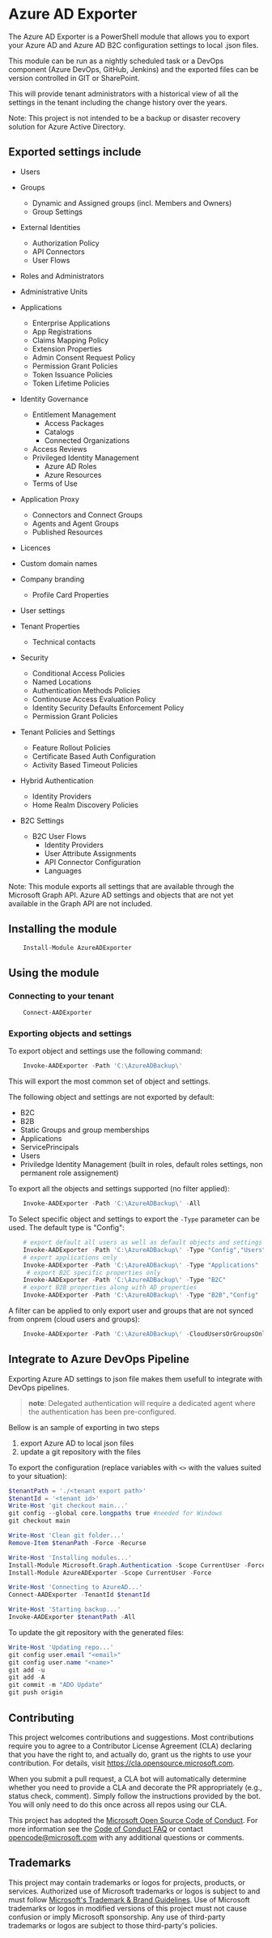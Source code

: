 # Azure AD Exporter

The Azure AD Exporter is a PowerShell module that allows you to export your Azure AD and Azure AD B2C configuration settings to local .json files.

This module can be run as a nightly scheduled task or a DevOps component (Azure DevOps, GitHub, Jenkins) and the exported files can be version controlled in GIT or SharePoint.

This will provide tenant administrators with a historical view of all the settings in the tenant including the change history over the years.

Note: This project is not intended to be a backup or disaster recovery solution for Azure Active Directory.

## Exported settings include
* Users
* Groups
  * Dynamic and Assigned groups (incl. Members and Owners)
  * Group Settings
* External Identities
  * Authorization Policy
  * API Connectors
  * User Flows
* Roles and Administrators
* Administrative Units
* Applications
  * Enterprise Applications
  * App Registrations
  * Claims Mapping Policy
  * Extension Properties
  * Admin Consent Request Policy
  * Permission Grant Policies
  * Token Issuance Policies
  * Token Lifetime Policies
* Identity Governance
  * Entitlement Management
    * Access Packages
    * Catalogs
    * Connected Organizations
  * Access Reviews
  * Privileged Identity Management
    * Azure AD Roles
    * Azure Resources
  * Terms of Use
* Application Proxy
  * Connectors and Connect Groups
  * Agents and Agent Groups
  * Published Resources
* Licences
* Custom domain names
* Company branding
  * Profile Card Properties
* User settings
* Tenant Properties
  * Technical contacts
* Security
  * Conditional Access Policies
  * Named Locations
  * Authentication Methods Policies
  * Continouse Access Evaluation Policy
  * Identity Security Defaults Enforcement Policy
  * Permission Grant Policies
* Tenant Policies and Settings
  * Feature Rollout Policies
  * Certificate Based Auth Configuration
  * Activity Based Timeout Policies
* Hybrid Authentication
  * Identity Providers
  * Home Realm Discovery Policies

* B2C Settings
  * B2C User Flows
    * Identity Providers
    * User Attribute Assignments
    * API Connector Configuration
    * Languages


Note: This module exports all settings that are available through the Microsoft Graph API. Azure AD settings and objects that are not yet available in the Graph API are not included.

## Installing the module
```powershell
    Install-Module AzureADExporter
```

## Using the module

### Connecting to your tenant
```powershell
    Connect-AADExporter
```

### Exporting objects and settings

To export object and settings use the following command:

```powershell
    Invoke-AADExporter -Path 'C:\AzureADBackup\'
```

This will export the most common set of object and settings.

The following object and settings are not exported by default:
* B2C
* B2B
* Static Groups and group memberships
* Applications
* ServicePrincipals
* Users
* Priviledge Identity Management (built in roles, default roles settings, non permanent role assignement)

To export all the objects and settings supported (no filter applied):

```powershell
    Invoke-AADExporter -Path 'C:\AzureADBackup\' -All
```

To Select specific object and settings to export the ``-Type`` parameter can be used. The default type is "Config":

```powershell
    # export default all users as well as default objects and settings
    Invoke-AADExporter -Path 'C:\AzureADBackup\' -Type "Config","Users"
    # export applications only
    Invoke-AADExporter -Path 'C:\AzureADBackup\' -Type "Applications"
     # export B2C specific properties only
    Invoke-AADExporter -Path 'C:\AzureADBackup\' -Type "B2C"
    # export B2B properties along with AD properties
    Invoke-AADExporter -Path 'C:\AzureADBackup\' -Type "B2B","Config"
```

A filter can be applied to only export user and groups that are not synced from onprem (cloud users and groups):

```powershell
    Invoke-AADExporter -Path 'C:\AzureADBackup\' -CloudUsersOrGroupsOnly
```

## Integrate to Azure DevOps Pipeline

Exporting Azure AD settings to json file makes them usefull to integrate with DevOps pipelines.

> **note**: 
> Delegated authentication will require a dedicated agent where the authentication has been pre-configured.

Bellow is an sample of exporting in two steps
1. export Azure AD to local json files
2. update a git repository with the files

To export the configuration (replace variables with ``<>`` with the values suited to your situation):
```powershell
$tenantPath = './<tenant export path>'
$tenantId = '<tenant id>'
Write-Host 'git checkout main...'
git config --global core.longpaths true #needed for Windows
git checkout main

Write-Host 'Clean git folder...'
Remove-Item $tenanPath -Force -Recurse

Write-Host 'Installing modules...'
Install-Module Microsoft.Graph.Authentication -Scope CurrentUser -Force
Install-Module AzureADExporter -Scope CurrentUser -Force

Write-Host 'Connecting to AzureAD...'
Connect-AADExporter -TenantId $tenantId

Write-Host 'Starting backup...'
Invoke-AADExporter $tenantPath -All
```

To update the git repository with the generated files:
```powershell
Write-Host 'Updating repo...'
git config user.email "<email>"
git config user.name "<name>"
git add -u
git add -A
git commit -m "ADO Update"
git push origin
```

## Contributing

This project welcomes contributions and suggestions.  Most contributions require you to agree to a
Contributor License Agreement (CLA) declaring that you have the right to, and actually do, grant us
the rights to use your contribution. For details, visit https://cla.opensource.microsoft.com.

When you submit a pull request, a CLA bot will automatically determine whether you need to provide
a CLA and decorate the PR appropriately (e.g., status check, comment). Simply follow the instructions
provided by the bot. You will only need to do this once across all repos using our CLA.

This project has adopted the [Microsoft Open Source Code of Conduct](https://opensource.microsoft.com/codeofconduct/).
For more information see the [Code of Conduct FAQ](https://opensource.microsoft.com/codeofconduct/faq/) or
contact [opencode@microsoft.com](mailto:opencode@microsoft.com) with any additional questions or comments.

## Trademarks

This project may contain trademarks or logos for projects, products, or services. Authorized use of Microsoft 
trademarks or logos is subject to and must follow 
[Microsoft's Trademark & Brand Guidelines](https://www.microsoft.com/en-us/legal/intellectualproperty/trademarks/usage/general).
Use of Microsoft trademarks or logos in modified versions of this project must not cause confusion or imply Microsoft sponsorship.
Any use of third-party trademarks or logos are subject to those third-party's policies.
